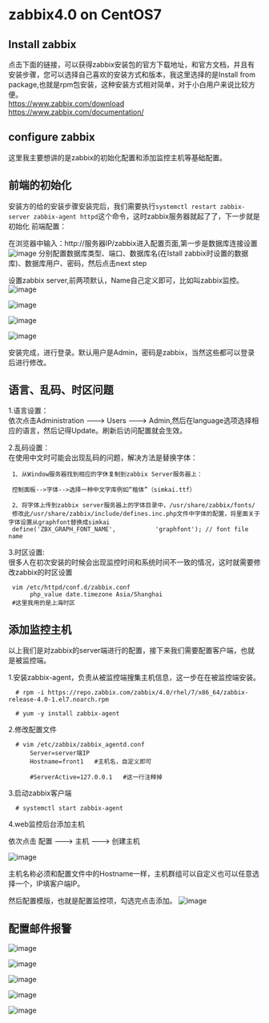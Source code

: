 # zabbix4.0 on CentOS7
## Install zabbix
点击下面的链接，可以获得zabbix安装包的官方下载地址，和官方文档，并且有安装步骤，您可以选择自己喜欢的安装方式和版本，我这里选择的是Install from package,也就是rpm包安装，这种安装方式相对简单，对于小白用户来说比较方便。  
https://www.zabbix.com/download
https://www.zabbix.com/documentation/
## configure zabbix
这里我主要想讲的是zabbix的初始化配置和添加监控主机等基础配置。
## 前端的初始化
安装方的给的安装步骤安装完后，我们需要执行`systemctl restart zabbix-server zabbix-agent httpd`这个命令，这时zabbix服务器就起了了，下一步就是初始化
前端配置：

在浏览器中输入：http://服务器IP/zabbix进入配置页面,第一步是数据库连接设置
![image](https://github.com/gtdong/troubleshooting/blob/master/images/zabbix1.jpg)
分别配置数据库类型、端口、数据库名(在Istall zabbix时设置的数据库)、数据库用户、密码，然后点击next step

设置zabbix server,前两项默认，Name自己定义即可，比如叫zabbix监控。
![image](https://github.com/gtdong/troubleshooting/blob/master/images/zabbix2.png)

![image](https://github.com/gtdong/troubleshooting/blob/master/images/zabbix3.png)

![image](https://github.com/gtdong/troubleshooting/blob/master/images/zabbix4.png)

![image](https://github.com/gtdong/troubleshooting/blob/master/images/zabbix5.png)

安装完成，进行登录。默认用户是Admin，密码是zabbix，当然这些都可以登录后进行修改。

## 语言、乱码、时区问题
1.语言设置：   
依次点击Administration ---> Users ---> Admin,然后在language选项选择相应的语言，然后记得Update。刷新后访问配置就会生效。

2.乱码设置：   
  在使用中文时可能会出现乱码的问题，解决方法是替换字体：
  
     1、从Window服务器找到相应的字休复制到zabbix Server服务器上：

     控制面板-->字体-->选择一种中文字库例如“楷体”（simkai.ttf）
     
     2、将字体上传到zabbix server服务器上的字体目录中，/usr/share/zabbix/fonts/    
     修改此/usr/share/zabbix/include/defines.inc.php文件中字体的配置，将里面关于字体设置从graphfont替换成simkai
     define('ZBX_GRAPH_FONT_NAME',           'graphfont'); // font file name
3.时区设置:  
    很多人在初次安装的时候会出现监控时间和系统时间不一致的情况，这时就需要修改zabbix的时区设置
    
     vim /etc/httpd/conf.d/zabbix.conf
          php_value date.timezone Asia/Shanghai
     #这里我用的是上海时区
     
## 添加监控主机

以上我们是对zabbix的server端进行的配置，接下来我们需要配置客户端，也就是被监控端。

1.安装zabbix-agent，负责从被监控端搜集主机信息，这一步在在被监控端安装。

      # rpm -i https://repo.zabbix.com/zabbix/4.0/rhel/7/x86_64/zabbix-release-4.0-1.el7.noarch.rpm
      
      # yum -y install zabbix-agent
      
2.修改配置文件

      # vim /etc/zabbix/zabbix_agentd.conf
          Server=server端IP
          Hostname=front1   #主机名，自定义即可
          
          #ServerActive=127.0.0.1   #这一行注释掉
3.启动zabbix客户端
      
      # systemctl start zabbix-agent
      
4.web监控后台添加主机

依次点击 配置 ---> 主机 ---> 创建主机 

![image](https://github.com/gtdong/troubleshooting/blob/master/images/zabbix6.png)

主机名称必须和配置文件中的Hostname一样，主机群组可以自定义也可以任意选择一个，IP填客户端IP。   

然后配置模版，也就是配置监控项，勾选完点击添加。
![image](https://github.com/gtdong/troubleshooting/blob/master/images/zabbix7.png)

## 配置邮件报警

![image](https://github.com/gtdong/troubleshooting/blob/master/images/zabbix8.png)

![image](https://github.com/gtdong/troubleshooting/blob/master/images/zabbix9.png)

![image](https://github.com/gtdong/troubleshooting/blob/master/images/zabbix10.png)

![image](https://github.com/gtdong/troubleshooting/blob/master/images/zabbix11.png)

![image](https://github.com/gtdong/troubleshooting/blob/master/images/zabbix12.png)





     
     



